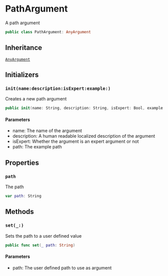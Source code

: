 # PathArgument

A path argument

``` swift
public class PathArgument: AnyArgument
```

## Inheritance

[`AnyArgument`](/AnyArgument)

## Initializers

### `init(name:description:isExpert:example:)`

Creates a new path argument

``` swift
public init(name: String, description: String, isExpert: Bool, example path: String)
```

#### Parameters

  - name: The name of the argument
  - description: A human readable localized description of the argument
  - isExpert: Whether the argument is an expert argument or not
  - path: The example path

## Properties

### `path`

The path

``` swift
var path: String
```

## Methods

### `set(_:)`

Sets the path to a user defined value

``` swift
public func set(_ path: String)
```

#### Parameters

  - path: The user defined path to use as argument
